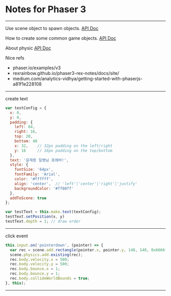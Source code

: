# Notes for Phaser 3

---

Use scene object to spawn objects. [API Doc](photonstorm.github.io/phaser3-docs/Phaser.Scene.html)

How to create some common game objects. [API Doc](photonstorm.github.io/phaser3-docs/Phaser.GameObjects.GameObjectFactory.html)

About physic [API Doc](photonstorm.github.io/phaser3-docs/Phaser.Physics.Arcade.ArcadePhysics.html)

Nice refs
- phaser.io/examples/v3
- rexrainbow.github.io/phaser3-rex-notes/docs/site/
- medium.com/analytics-vidhya/getting-started-with-phaserjs-a81f1e228108

---

create text

```js
var textConfig = {
  x: 0,
  y: 0,
  padding: {
    left: 64,
    right: 16,
    top: 20,
    bottom: 40
    x: 32,    // 32px padding on the left/right
    y: 16     // 16px padding on the top/bottom
  },
  text: '윤재용 일병님 포에버!',
  style: {
    fontSize: '64px',
    fontFamily: 'Arial',
    color: '#ffffff',
    align: 'center',  // 'left'|'center'|'right'|'justify'
    backgroundColor: '#ff00ff'
  },
  addToScene: true
};

var testText = this.make.text(textConfig);
testText.setPosition(x, y)
testText.depth = 1; // draw order
```

---

click event

```js
this.input.on('pointerdown', (pointer) => {
  var rec = scene.add.rectangle(pointer.x, pointer.y, 148, 148, 0x6666ff);
  scene.physics.add.existing(rec);
  rec.body.velocity.x = 500;
  rec.body.velocity.y = 500;
  rec.body.bounce.x = 1;
  rec.body.bounce.y = 1;
  rec.body.collideWorldBounds = true;
}, this);
```

---